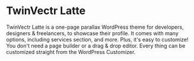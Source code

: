 # TwinVectr Latte #
TwinVectr Latte is a one-page parallax WordPress theme for developers, designers & freelancers, to showcase their profile. It comes with many options, including services section, and more. Plus, it's easy to customize! You don't need a page builder or a drag & drop editor. Every thing can be customized straight from the WordPress Customizer.


